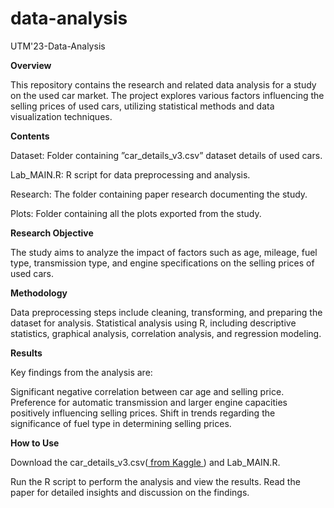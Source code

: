# data-analysis
UTM'23-Data-Analysis

**Overview**

This repository contains the research and related data analysis for a study on the used car market. The project explores various factors influencing the selling prices of used cars, utilizing statistical methods and data visualization techniques.

**Contents**

Dataset: Folder containing ”car_details_v3.csv” dataset details of used cars.

Lab_MAIN.R: R script for data preprocessing and analysis.

Research: The folder containing paper research documenting the study.

Plots: Folder containing all the plots exported from the study.

**Research Objective**

The study aims to analyze the impact of factors such as age, mileage, fuel type, transmission type, and engine specifications on the selling prices of used cars.

**Methodology**

Data preprocessing steps include cleaning, transforming, and preparing the dataset for analysis.
Statistical analysis using R, including descriptive statistics, graphical analysis, correlation analysis, and regression modeling.

**Results**

Key findings from the analysis are:

Significant negative correlation between car age and selling price.
Preference for automatic transmission and larger engine capacities positively influencing selling prices.
Shift in trends regarding the significance of fuel type in determining selling prices.

**How to Use**

Download the car_details_v3.csv([ from Kaggle ](https://www.kaggle.com/code/tabriznagiyev/car-details-v3/input)) and Lab_MAIN.R.

Run the R script to perform the analysis and view the results.
Read the paper for detailed insights and discussion on the findings.
